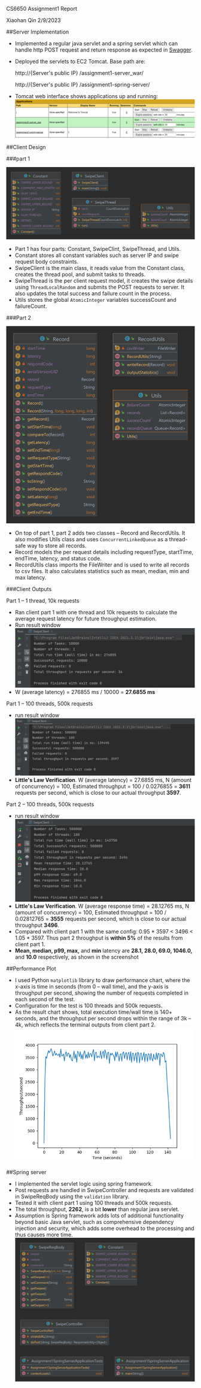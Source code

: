 CS6650 Assignment1 Report

Xiaohan Qin 2/9/2023


##Server Implementation

- Implemented a regular java servlet and a spring servlet which can handle http POST request and return response as expected in [Swagger](https://app.swaggerhub.com/apis/IGORTON/Twinder/1.0.0).
- Deployed the servlets to EC2 Tomcat. Base path are:

    http://{Server's public IP} /assignment1-server\_war/
    
    http://{Server's public IP} /assignment1-spring-server/

- Tomcat web interface shows applications up and running:
    ![](screenshots/tomcat-web-interface.png)


##Client Design

###part 1

![](screenshots/client-part1-design.png)

- Part 1 has four parts: Constant, SwipeClint, SwipeThread, and Utils.
- Constant stores all constant variables such as server IP and swipe request body constraints.
- SwipeClient is the main class, it reads value from the Constant class, creates the thread pool, and submit tasks to threads.
- SwipeThread is the per client request model, it creates the swipe details using ```ThreadLocalRandom``` and submits the POST requests to server. It also updates the total success and failure count in the process.
- Utils stores the global ```AtomicInteger``` variables successCount and failureCount.

###Part 2

![](screenshots/client-part2-design.png)

- On top of part 1, part 2 adds two classes – Record and RecordUtils. It also modifies Utils class and uses ```ConcurrentLinkedQueue``` as a thread-safe way to store all records.
- Record models the per request details including requestType, startTime, endTime, latency, and status code.
- RecordUtils class imports the FileWriter and is used to write all records to csv files. It also calculates statistics such as mean, median, min and max latency.   


###Client Outputs

Part 1 – 1 thread, 10k requests
- Ran client part 1 with one thread and 10k requests to calculate the average request latency for future throughput estimation.
- Run result window![](screenshots/output-client1-1-10000.png)
- W (average latency) = 276855 ms / 10000 = **27.6855 ms**

Part 1 – 100 threads, 500k requests
- run result window![](screenshots/output-client1-100-500000.png)
- **Little's Law Verification**. 
W (average latency) = 27.6855 ms,
N (amount of concurrency) = 100,
Estimated throughput = 100 / 0.0276855 = **3611** requests per second, which is close to our actual throughput **3597**.

Part 2 – 100 threads, 500k requests
- run result window
![](screenshots/output-client2-100-500000.png)
- **Little's Law Verification**. W (average response time) = 28.12765 ms,
N (amount of concurrency) = 100,
Estimated throughput = 100 / 0.02812765 = **3555** requests per second, which is close to our actual throughput **3496**.
- Compared with client part 1 with the same config: 0.95 \* 3597 \< 3496 \< 1.05 \* 3597.
Thus part 2 throughput is **within 5%** of the results from client part 1.
- **Mean, median, p99, max,** and **min** latency are **28.1, 28.0, 69.0, 1046.0,** and **10.0** respectively, as shown in the screenshot


##Performance Plot
- I used Python ```matplotlib``` library to draw performance chart, where the x-axis is time in seconds (from 0 – wall time), and the y-axis is throughput per second, showing the number of requests completed in each second of the test.
- Configuration for the test is 100 threads and 500k requests.
- As the result chart shows, total execution time/wall time is 140+ seconds, and the throughput per second drops within the range of 3k – 4k, which reflects the terminal outputs from client part 2.
![](screenshots/performance-chart.png)


##Spring server
- I implemented the servlet logic using spring framework.
- Post requests are handled in SwipeController and requests are validated in SwipeReqBody using the ```validation``` library.
- Tested it with client part 1 using 100 threads and 500k requests.
- The total throughput, **2262**, is a bit **lower** than regular java servlet.
- Assumption is Spring framework adds lots of additional functionality beyond basic Java servlet, such as comprehensive dependency injection and security, which adds some overhead to the processing and thus causes more time.
![](screenshots/spring-servlet-design.png)
